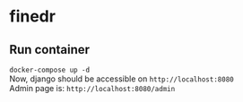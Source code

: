 # finedr

## Run container
`docker-compose up -d`  
Now, django should be accessible on `http://localhost:8080`  
Admin page is: `http://localhost:8080/admin`
